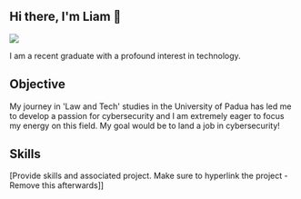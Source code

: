 ## Hi there, I'm Liam 👋

<a href="https://www.linkedin.com/in/liamganci/"><img src="https://img.shields.io/badge/-LinkedIn-0072b1?&style=for-the-badge&logo=linkedin&logoColor=white" /></a>

I am a recent graduate with a profound interest in technology.
## Objective

My journey in 'Law and Tech' studies in the University of Padua has led me to develop a passion for cybersecurity and I am extremely eager to focus my energy on this field. My goal would be to land a job in cybersecurity!

## Skills
[Provide skills and associated project. Make sure to hyperlink the project - Remove this afterwards]]



<!--
**liamwright00/liamwright00** is a ✨ _special_ ✨ repository because its `README.md` (this file) appears on your GitHub profile.

Here are some ideas to get you started:

- 🔭 I’m currently working on ...
- 🌱 I’m currently learning ...
- 👯 I’m looking to collaborate on ...
- 🤔 I’m looking for help with ...
- 💬 Ask me about ...
- 📫 How to reach me: ...
- 😄 Pronouns: ...
- ⚡ Fun fact: ...
-->
